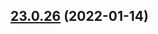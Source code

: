 ## [23.0.26](https://github.com/vijay-bhatt-vts/version-poc/compare/v23.0.25...v23.0.26) (2022-01-14)
